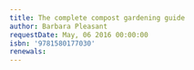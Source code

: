 ```yaml
---
title: The complete compost gardening guide
author: Barbara Pleasant
requestDate: May, 06 2016 00:00:00
isbn: '9781580177030'
renewals: 
---
```



